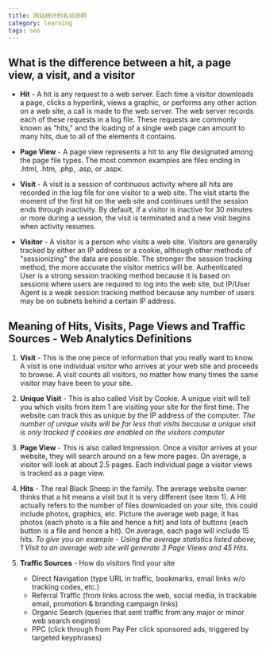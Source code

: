 ```yaml
---
title: 网站统计的名词说明
category: learning
tags: seo
---
```


## What is the difference between a hit, a page view, a visit, and a visitor

+ **Hit** - A hit is any request to a web server. Each time a visitor downloads a page, clicks a hyperlink, views a graphic, or performs any other action on a web site, a call is made to the web server. The web server records each of these requests in a log file. These requests are commonly known as "hits," and the loading of a single web page can amount to many hits, due to all of the elements it contains.

+ **Page View** - A page view represents a hit to any file designated among the page file types. The most common examples are files ending in .html, .htm, .php, .asp, or .aspx.

+ **Visit** - A visit is a session of continuous activity where all hits are recorded in the log file for one visitor to a web site. The visit starts the moment of the first hit on the web site and continues until the session ends through inactivity. By default, if a visitor is inactive for 30 minutes or more during a session, the visit is terminated and a new visit begins when activity resumes.

+ **Visitor** - A visitor is a person who visits a web site. Visitors are generally tracked by either an IP address or a cookie, although other methods of "sessionizing" the data are possible. The stronger the session tracking method, the more accurate the visitor metrics will be. Authenticated User is a strong session tracking method because it is based on sessions where users are required to log into the web site, but IP/User Agent is a weak session tracking method because any number of users may be on subnets behind a certain IP address.

## Meaning of Hits, Visits, Page Views and Traffic Sources - Web Analytics Definitions

1. **Visit** - This is the one piece of information that you really want to know. A visit is one individual visitor who arrives at your web site and proceeds to browse. A visit counts all visitors, no matter how many times the same visitor may have been to your site.
2. **Unique Visit** - This is also called Visit by Cookie. A unique visit will tell you which visits from item 1 are visiting your site for the first time. The website can track this as unique by the IP address of the computer. *The number of unique visits will be far less that visits because a unique visit is only tracked if cookies are enabled on the visitors computer*

3. **Page View** - This is also called Impression.  Once a visitor arrives at your website, they will search around on a few more pages. On average, a visitor will look at about 2.5 pages. Each individual page a visitor views is tracked as a page view.

4. **Hits** - The real Black Sheep in the family. The average website owner thinks that a hit means a visit but it is very different (see item 1).  A Hit actually refers to the number of files downloaded on your site, this could include photos, graphics, etc. Picture the average web page, it has photos (each photo is a file and hence a hit) and lots of buttons (each button is a file and hence a hit). On average, each page will include 15 hits. *To give you an example -  Using the average statistics listed above, 1 Visit to an average web site will generate 3 Page Views and 45 Hits.*
5. **Traffic Sources** - How do visitors find your site
    - Direct Navigation (type URL in traffic, bookmarks, email links w/o tracking codes, etc.)
    - Referral Traffic (from links across the web, social media, in trackable email, promotion & branding campaign links)
    - Organic Search (queries that sent traffic from any major or minor web search engines)
    - PPC (click through from Pay Per click sponsored ads, triggered by targeted keyphrases)